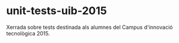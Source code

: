 # unit-tests-uib-2015
Xerrada sobre tests destinada als alumnes del Campus d'innovació tecnològica 2015.
